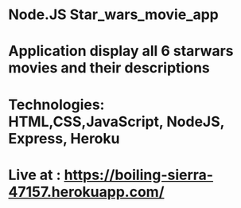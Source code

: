 # Node.JS Star_wars_movie_app
# Application display all 6 starwars movies and their descriptions
# Technologies: HTML,CSS,JavaScript, NodeJS, Express, Heroku
# Live at : https://boiling-sierra-47157.herokuapp.com/

